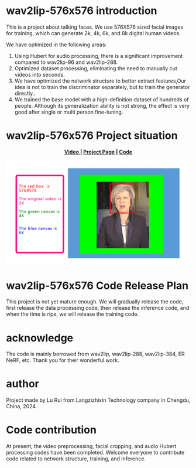 # wav2lip-576x576 introduction
This is a project about talking faces. We use 576X576 sized facial images for training, which can generate 2k, 4k, 6k, and 8k digital human  videos.

We have optimized in the following areas:
1. Using Hubert for audio processing, there is a significant improvement compared to wav2lip-96 and wav2lip-288.
2. Optimized dataset processing, eliminating the need to manually cut videos into seconds.
3. We have optimized the network structure to better extract features,Our idea is not to train the discriminator separately, but to train the generator directly..
4. We trained the base model with a high-definition dataset of hundreds of people. Although its generalization ability is not strong, the effect is very good after single or multi person fine-tuning.

# wav2lip-576x576 Project situation
<p align='center'>
  <b>
    <a href="https://space.bilibili.com/431556168">Video </a>
    | 
    <a href="https://github.com/langzizhixin">Project Page</a>
    |
    <a href="https://github.com/langzizhixin">Code</a> 
  </b>
</p> 
  <p align='center'>  
    <img src='576x576-CorrespondingVideo.jpg' width='1000'/>
  </p>

# wav2lip-576x576 Code Release Plan
This project is not yet mature enough.
We will gradually release the code, first release the data processing code, then release the inference code, and when the time is ripe, we will release the training code.

# acknowledge
The code is mainly borrowed from wav2lip, wav2lip-288, wav2lip-384, ER NeRF, etc.
Thank you for their wonderful work.

# author
Project  made by Lu Rui from Langzizhixin Technology company in Chengdu, China, 2024.

# Code contribution
At present, the video preprocessing, facial cropping, and audio Hubert processing codes have been completed. Welcome everyone to contribute code related to network structure, training, and inference.
